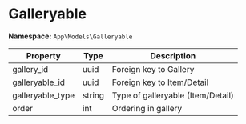 # Galleryable

**Namespace:** `App\Models\Galleryable`

| Property         | Type   | Description                       |
|------------------|--------|-----------------------------------|
| gallery_id       | uuid   | Foreign key to Gallery            |
| galleryable_id   | uuid   | Foreign key to Item/Detail        |
| galleryable_type | string | Type of galleryable (Item/Detail) |
| order            | int    | Ordering in gallery               |
